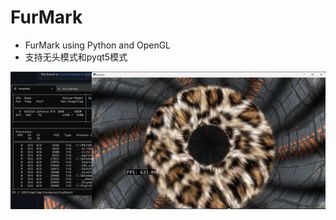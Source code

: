 # FurMark
- FurMark using Python and OpenGL
- 支持无头模式和pyqt5模式

![furmark](screenshots/%E5%B1%8F%E5%B9%95%E6%88%AA%E5%9B%BE%202025-01-27%20095841.png "furmark")
